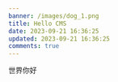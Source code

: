 ```yaml
---
banner: /images/dog_1.png
title: Hello CMS
date: 2023-09-21 16:36:25
updated: 2023-09-21 16:36:25
comments: true
---
```

世界你好